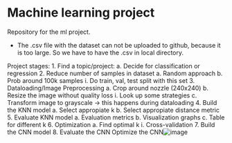 # Machine learning project
Repository for the ml project.

<ul>
<li>The .csv file with the dataset can not be uploaded to github, because it is too large. So we have to have the .csv in local directory.</li>
</ul>

Project stages:
	1. Find a topic/project:
		a. Decide for classification or regression
	2. Reduce number of samples in dataset
		a. Random approach
		b. Prob around 100k samples
			i. Do train, val, test split with this set
	3. Dataloading/Image Preprocessing
		a. Crop around nozzle (240x240)
		b. Resize the image without quality loss
			i. Look up some strategies
		c. Transform image to grayscale
	-> this happens during dataloading
	4. Build the KNN model
		a. Select appropiate k
		b. Select appropiate distance metric
	5. Evaluate KNN model
		a. Evaluation metrics
		b. Visualization graphs
		c. Table for different k
	6. Optimization
		a. Find optimal k
			i. Cross-validation
	7. Build the CNN model
	8. Evaluate the CNN
Optimize the CNN![image](https://github.com/JirinT/ML_project/assets/119747632/c64195d6-3f0c-4e6a-8eee-97923dbba761)
